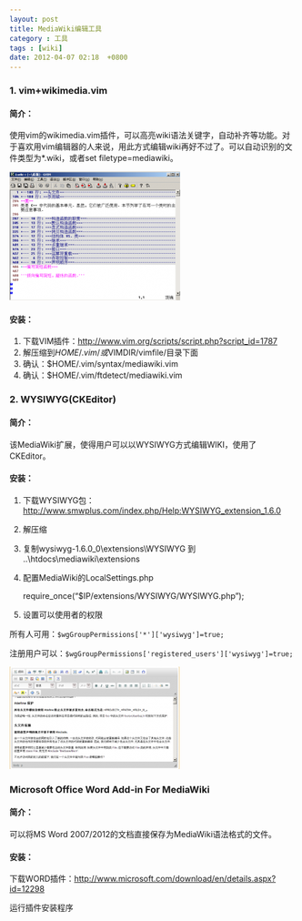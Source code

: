 ```yaml
---
layout: post
title: MediaWiki编辑工具
category : 工具
tags : [wiki]
date: 2012-04-07 02:18  +0800
---
```


### 1. vim+wikimedia.vim

#### 简介：

使用vim的wikimedia.vim插件，可以高亮wiki语法关键字，自动补齐等功能。对于喜欢用vim编辑器的人来说，用此方式编辑wiki再好不过了。可以自动识别的文件类型为*.wiki，或者set filetype=mediawiki。

![vim](/assets/img/2012-04-07-1.jpg)

#### 安装：

1. 下载VIM插件：<http://www.vim.org/scripts/script.php?script_id=1787>  
2. 解压缩到$HOME/.vim/或$VIMDIR/vimfile/目录下面  
3. 确认：$HOME/.vim/syntax/mediawiki.vim  
4. 确认：$HOME/.vim/ftdetect/mediawiki.vim  

### 2. WYSIWYG(CKEditor)

#### 简介：

该MediaWiki扩展，使得用户可以以WYSIWYG方式编辑WIKI，使用了CKEditor。

#### 安装：

1. 下载WYSIWYG包：<http://www.smwplus.com/index.php/Help:WYSIWYG_extension_1.6.0>   
2. 解压缩  
3. 复制wysiwyg-1.6.0_0\extensions\WYSIWYG 到 ..\htdocs\mediawiki\extensions  
4. 配置MediaWiki的LocalSettings.php   
	
	require_once(“$IP/extensions/WYSIWYG/WYSIWYG.php”);

5. 设置可以使用者的权限   

所有人可用：`$wgGroupPermissions['*']['wysiwyg']=true; `

注册用户可以：`$wgGroupPermissions['registered_users']['wysiwyg']=true;`

![CKEditor](/assets/img/2012-04-07-2.jpg)


### Microsoft Office Word Add-in For MediaWiki

#### 简介：

可以将MS Word 2007/2012的文档直接保存为MediaWiki语法格式的文件。

#### 安装：

下载WORD插件：<http://www.microsoft.com/download/en/details.aspx?id=12298>

运行插件安装程序
